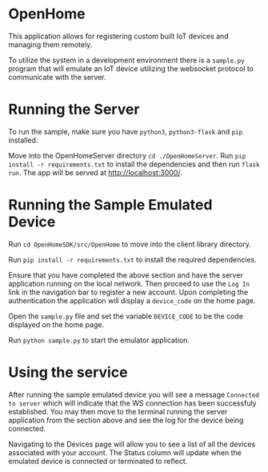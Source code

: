 # OpenHome

This application allows for registering custom built IoT devices and managing them remotely.

To utilize the system in a development environment there is a `sample.py` program that will emulate an IoT device utilizing the websocket protocol to communicate with the server.

# Running the Server

To run the sample, make sure you have `python3`, `python3-flask` and `pip` installed.

Move into the OpenHomeServer directory `cd ./OpenHomeServer`. Run `pip install -r requirements.txt` to install the dependencies and then run `flask run`.
The app will be served at [http://localhost:3000/](http://localhost:3000/).

# Running the Sample Emulated Device

Run `cd OpenHomeSDK/src/OpenHome` to move into the client library directory.

Run `pip install -r requirements.txt` to install the required dependencies.

Ensure that you have completed the above section and have the server application running on the local network. Then proceed to use the `Log In` link in the navigation bar to register a new account. Upon completing the authentication the application will display a `device_code` on the home page.

Open the `sample.py` file and set the variable `DEVICE_CODE` to be the code displayed on the home page.

Run `python sample.py` to start the emulator application.

# Using the service

After running the sample emulated device you will see a message `Connected to server` which will indicate that the WS connection has been successfuly established. You may then move to the terminal running the server application from the section above and see the log for the device being connected.

Navigating to the Devices page will allow you to see a list of all the devices associated with your account. The Status column will update when the emulated device is connected or terminated to reflect.
